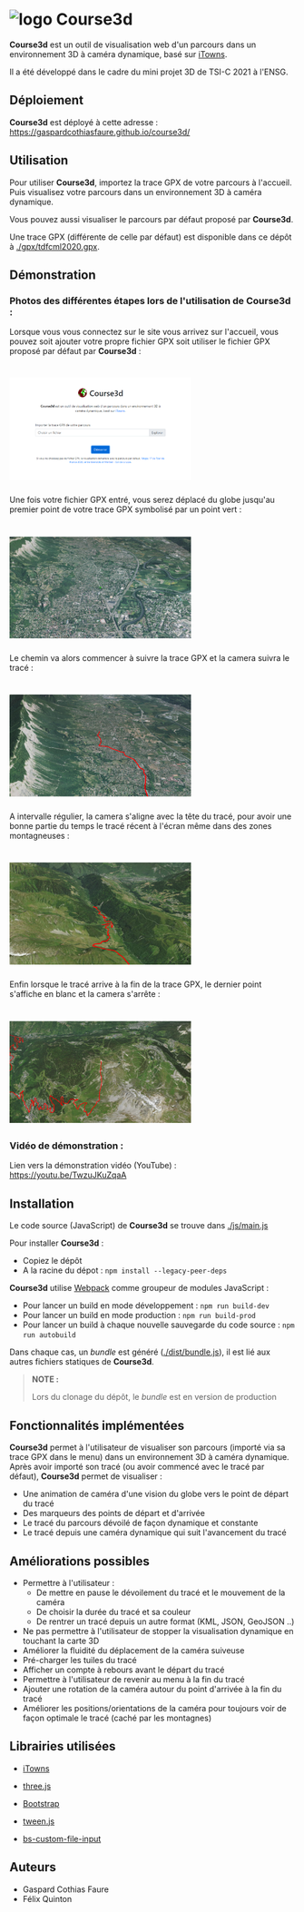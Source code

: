 # <img src="./assets/logo.png" width="50" height="50" alt="logo"/> Course3d

**Course3d** est un outil de visualisation web d'un parcours dans un environnement 3D à caméra dynamique, basé sur [iTowns](https://github.com/iTowns/itowns).

Il a été développé dans le cadre du mini projet 3D de TSI-C 2021 à l'ENSG.


## Déploiement

**Course3d** est déployé à cette adresse : https://gaspardcothiasfaure.github.io/course3d/


## Utilisation

Pour utiliser **Course3d**, importez la trace GPX de votre parcours à l'accueil. Puis visualisez votre parcours dans un environnement 3D à caméra dynamique. 

Vous pouvez aussi visualiser le parcours par défaut proposé par **Course3d**.

Une trace GPX (différente de celle par défaut) est disponible dans ce dépôt à [./gpx/tdfcml2020.gpx](./gpx/tdfcml2020.gpx).

## Démonstration

### Photos des différentes étapes lors de l'utilisation de Course3d :

Lorsque vous vous connectez sur le site vous arrivez sur l'accueil, vous pouvez soit ajouter votre propre fichier GPX soit utiliser le fichier GPX proposé par défaut par **Course3d** :
# <img src="./assets/acceuil.PNG" width="320" height="180" alt="acceuil"/>

Une fois votre fichier GPX entré, vous serez déplacé du globe jusqu'au premier point de votre trace GPX symbolisé par un point vert :

# <img src="./assets/initialisation.PNG" width="320" height="180" alt="initialisation"/>

Le chemin va alors commencer à suivre la trace GPX et la camera suivra le tracé :

# <img src="./assets/suivit.PNG" width="320" height="180" alt="suivit"/>

A intervalle régulier, la camera s'aligne avec la tête du tracé, pour avoir une bonne partie du temps le tracé récent à l'écran même dans des zones montagneuses :

# <img src="./assets/montagne_pe.PNG" width="320" height="180" alt="montagne_pe"/>

Enfin lorsque le tracé arrive à la fin de la trace GPX, le dernier point s'affiche en blanc et la camera s'arrête :

# <img src="./assets/arrive_pe.png" width="320" height="180" alt="arrive"/>

### Vidéo de démonstration :

Lien vers la démonstration vidéo (YouTube) : https://youtu.be/TwzuJKuZqaA

## Installation

Le code source (JavaScript) de **Course3d** se trouve dans [./js/main.js](./js/main.js)

Pour installer **Course3d** : 

- Copiez le dépôt
- A la racine du dépot : `npm install --legacy-peer-deps`

**Course3d** utilise [Webpack](https://github.com/webpack/webpack) comme groupeur de modules JavaScript :
- Pour lancer un build en mode développement : `npm run build-dev`
- Pour lancer un build en mode production : `npm run build-prod`
- Pour lancer un build à chaque  nouvelle sauvegarde du code source : `npm run autobuild`

Dans chaque cas, un *bundle* est généré ([./dist/bundle.js](./dist/bundle.js)), il est lié aux autres fichiers statiques de **Course3d**.

> **NOTE :**
> 
> Lors du clonage du dépôt, le *bundle* est en version de production


## Fonctionnalités implémentées

**Course3d** permet à l'utilisateur de visualiser son parcours (importé via sa trace GPX dans le menu) dans un environnement 3D à caméra dynamique.
Après avoir importé son tracé (ou avoir commencé avec le tracé par défaut), **Course3d** permet de visualiser :

- Une animation de caméra d'une vision du globe vers le point de départ du tracé
- Des marqueurs des points de départ et d'arrivée
- Le tracé du parcours dévoilé de façon dynamique et constante
- Le tracé depuis une caméra dynamique qui suit l'avancement du tracé


## Améliorations possibles

- Permettre à l'utilisateur :
  - De mettre en pause le dévoilement du tracé et le mouvement de la caméra
  - De choisir la durée du tracé et sa couleur
  - De rentrer un tracé depuis un autre format (KML, JSON, GeoJSON ..)
- Ne pas permettre à l'utilisateur de stopper la visualisation dynamique en touchant la carte 3D
- Améliorer la fluidité du déplacement de la caméra suiveuse
- Pré-charger les tuiles du tracé
- Afficher un compte à rebours avant le départ du tracé
- Permettre à l'utilisateur de revenir au menu à la fin du tracé
- Ajouter une rotation de la caméra autour du point d'arrivée à la fin du tracé
- Améliorer les positions/orientations de la caméra pour toujours voir de façon optimale le tracé (caché par les montagnes)

## Librairies utilisées

- [iTowns](https://github.com/iTowns/itowns)

- [three.js](https://github.com/mrdoob/three.js)

- [Bootstrap](https://github.com/twbs/bootstrap)

- [tween.js](https://github.com/tweenjs/tween.js)

- [bs-custom-file-input](https://github.com/Johann-S/bs-custom-file-input)


## Auteurs

- Gaspard Cothias Faure
- Félix Quinton

